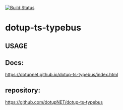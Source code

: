 [![Build Status](https://travis-ci.org/dotupNET/dotup-ts-typebus.svg?branch=master)](https://travis-ci.org/dotupNET/dotup-ts-typebus)

# dotup-ts-typebus



## USAGE


## Docs:
https://dotupnet.github.io/dotup-ts-typebus/index.html

## repository:
https://github.com/dotupNET/dotup-ts-typebus
